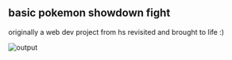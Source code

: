 ## basic pokemon showdown fight 

originally a web dev project from hs revisited and brought to life :) 

![output](output.png) 
